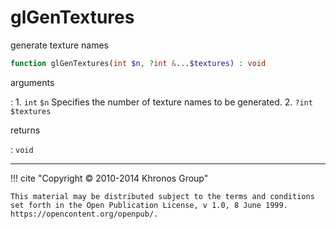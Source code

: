 # glGenTextures
generate texture names

```php
function glGenTextures(int $n, ?int &...$textures) : void
```

arguments

:    1. `int` `$n` Specifies the number of texture names to be generated.
    2. `?int` `$textures` 

returns

:    `void` 

---
     

!!! cite "Copyright © 2010-2014 Khronos Group"

    This material may be distributed subject to the terms and conditions set forth in the Open Publication License, v 1.0, 8 June 1999. https://opencontent.org/openpub/.